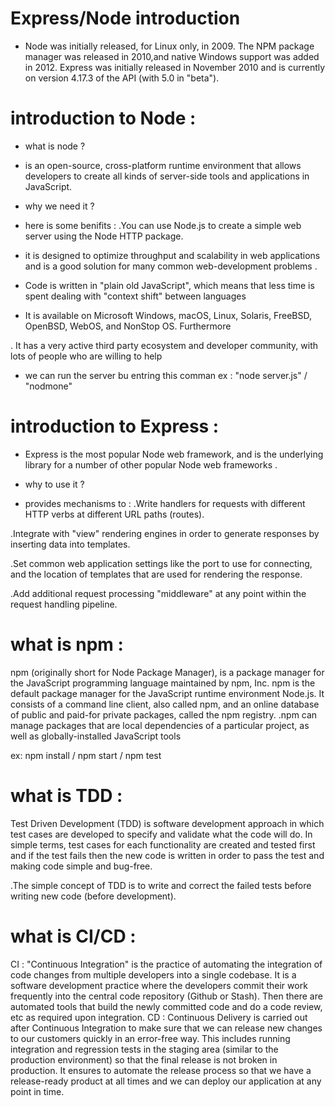  # Express/Node introduction

 * Node was initially released, for Linux only, in 2009. The NPM package manager was released in 2010,and native Windows support was added in 2012.
 Express was initially released in November 2010 and is currently on version 4.17.3 of the API (with 5.0 in "beta").
 
 
 # introduction to Node :
 
 * what is node ?
 - is an open-source, cross-platform runtime environment that allows developers to create all kinds of server-side tools and applications in JavaScript.

 * why we need it ?
- here is some benifits : .You can use Node.js to create a simple web server using the Node HTTP package.

- it is designed to optimize throughput and scalability in web applications and is a good solution for many common web-development problems .

- Code is written in "plain old JavaScript", which means that less time is spent dealing with "context shift" between languages

- It is available on Microsoft Windows, macOS, Linux, Solaris, FreeBSD, OpenBSD, WebOS, and NonStop OS. Furthermore

. It has a very active third party ecosystem and developer community, with lots of people who are willing to help

 - we can run the server bu entring this comman ex : "node server.js" / "nodmone"


  # introduction to Express :

  * Express is the most popular Node web framework, and is the underlying library for a number of other popular Node web frameworks .

  - why to use it ? 

- provides mechanisms to :
.Write handlers for requests with different HTTP verbs at different URL paths (routes).

.Integrate with "view" rendering engines in order to generate responses by inserting data into templates.

.Set common web application settings like the port to use for connecting, and the location of templates that are used for rendering the response.

.Add additional request processing "middleware" at any point within the request handling pipeline.

# what is npm :

 npm (originally short for Node Package Manager), is a package manager for the JavaScript programming language maintained by npm, Inc.
 npm is the default package manager for the JavaScript runtime environment Node.js.
 It consists of a command line client, also called npm, and an online database of public and paid-for private packages, called the npm registry.
 .npm can manage packages that are local dependencies of a particular project, as well as globally-installed JavaScript tools

ex: npm install / npm start / npm test

# what is TDD :

Test Driven Development (TDD) is software development approach in which test cases are developed to specify and validate what the code will do.
 In simple terms, test cases for each functionality are created and tested first and if the test fails then the new code is written in order to pass the test and making code simple and bug-free.

.The simple concept of TDD is to write and correct the failed tests before writing new code (before development).

 # what is CI/CD :
CI : "Continuous Integration" is the practice of automating the integration of code changes from multiple developers into a single codebase.
 It is a software development practice where the developers commit their work frequently into the central code repository (Github or Stash).
 Then there are automated tools that build the newly committed code and do a code review, etc as required upon integration.
CD : Continuous Delivery is carried out after Continuous Integration to make sure that we can release new changes to our customers quickly in an error-free way.
 This includes running integration and regression tests in the staging area (similar to the production environment) so that the final release is not broken in production.
 It ensures to automate the release process so that we have a release-ready product at all times and we can deploy our application at any point in time.
